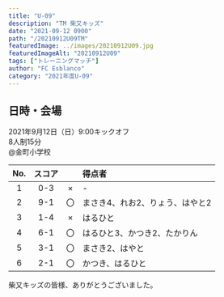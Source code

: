 ```yaml
---
title: "U-09"
description: "TM 柴又キッズ"
date: "2021-09-12 0900"
path: "/20210912U09TM"
featuredImage: ../images/20210912U09.jpg
featuredImageAlt: "20210912U09"
tags: ["トレーニングマッチ"]
author: "FC Esblanco"
category: "2021年度U-09"
---
```


## 日時・会場

2021年9月12日（日）9:00キックオフ<br>
8人制15分<br>
@金町小学校

| No.| スコア |   | 得点者  |
|:--:|:------:|:-:|:--------|
| 1  | 0-3 | × |-|
| 2  | 9-1 | 〇 |まさき4、れお2、りょう、はやと2|
| 3  | 1-4 | × |はるひと|
| 4  | 6-1 | 〇 |はるひと3、かつき2、たかりん|
| 5  | 3-1 | 〇 |まさき2、はやと|
| 6  | 2-1 | 〇 |かつき、はるひと|

柴又キッズの皆様、ありがとうございました。
